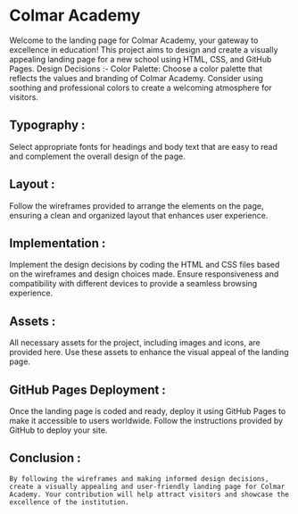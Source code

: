 # Colmar Academy
Welcome to the landing page for Colmar Academy, your gateway to excellence in education! This project aims to design and create a visually appealing landing page for a new school using HTML, CSS, and GitHub Pages.
Design Decisions :-
Color Palette: Choose a color palette that reflects the values and branding of Colmar Academy. Consider using soothing and professional colors to create a welcoming atmosphere for visitors.

## Typography : 
  Select appropriate fonts for headings and body text that are easy to read and complement the overall design of the page.

## Layout : 
  Follow the wireframes provided to arrange the elements on the page, ensuring a clean and organized layout that enhances user experience.

## Implementation :
  Implement the design decisions by coding the HTML and CSS files based on the wireframes and design choices made. Ensure responsiveness and compatibility with different devices to provide a seamless browsing experience.

## Assets :
  All necessary assets for the project, including images and icons, are provided here. Use these assets to enhance the visual appeal of the landing page.

## GitHub Pages Deployment :
   Once the landing page is coded and ready, deploy it using GitHub Pages to make it accessible to users worldwide. Follow the instructions provided by GitHub to deploy your site.

## Conclusion :
    By following the wireframes and making informed design decisions, create a visually appealing and user-friendly landing page for Colmar Academy. Your contribution will help attract visitors and showcase the excellence of the institution.

